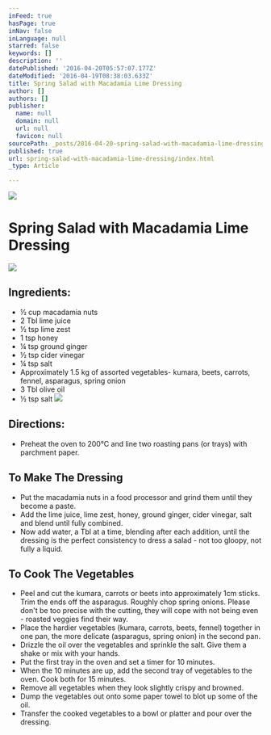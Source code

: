 ```yaml
---
inFeed: true
hasPage: true
inNav: false
inLanguage: null
starred: false
keywords: []
description: ''
datePublished: '2016-04-20T05:57:07.177Z'
dateModified: '2016-04-19T08:38:03.633Z'
title: Spring Salad with Macadamia Lime Dressing
author: []
authors: []
publisher:
  name: null
  domain: null
  url: null
  favicon: null
sourcePath: _posts/2016-04-20-spring-salad-with-macadamia-lime-dressing.md
published: true
url: spring-salad-with-macadamia-lime-dressing/index.html
_type: Article

---
```

![](https://the-grid-user-content.s3-us-west-2.amazonaws.com/25e713da-4af7-421a-84be-243d58792ea2.png)

# Spring Salad with Macadamia Lime Dressing
![](https://the-grid-user-content.s3-us-west-2.amazonaws.com/bd2a2ea2-7cff-441f-95ea-4115a9cea906.png)

## Ingredients:

* ½ cup macadamia nuts
* 2 Tbl lime juice
* ½ tsp lime zest
* 1 tsp honey
* ¼ tsp ground ginger
* ½ tsp cider vinegar
* ¼ tsp salt
* Approximately 1.5 kg of assorted vegetables- kumara, beets, carrots, fennel, asparagus, spring onion
* 3 Tbl olive oil
* ½ tsp salt
![](https://the-grid-user-content.s3-us-west-2.amazonaws.com/0d122b25-a165-466f-b135-952049ed019c.png)

## Directions:

* Preheat the oven to 200°C and line two roasting pans (or trays) with parchment paper.

## To Make The Dressing

* Put the macadamia nuts in a food processor and grind them until they become a paste.
* Add the lime juice, lime zest, honey, ground ginger, cider vinegar, salt and blend until fully combined.
* Now add water, a Tbl at a time, blending after each addition, until the dressing is the perfect consistency to dress a salad - not too gloopy, not fully a liquid. 

## To Cook The Vegetables

* Peel and cut the kumara, carrots or beets into approximately 1cm sticks. Trim the ends off the asparagus. Roughly chop spring onions. Please don't be too precise with the cutting, they will cope with not being even - roasted veggies find their way. 
* Place the hardier vegetables (kumara, carrots, beets, fennel) together in one pan, the more delicate (asparagus, spring onion) in the second pan.
* Drizzle the oil over the vegetables and sprinkle the salt. Give them a shake or mix with your hands. 
* Put the first tray in the oven and set a timer for 10 minutes.
* When the 10 minutes are up, add the second tray of vegetables to the oven. Cook both for 15 minutes.
* Remove all vegetables when they look slightly crispy and browned.
* Dump the vegetables out onto some paper towel to blot up some of the oil.
* Transfer the cooked vegetables to a bowl or platter and pour over the dressing.